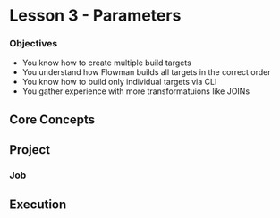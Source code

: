 # Lesson 3 - Parameters

### Objectives

* You know how to create multiple build targets
* You understand how Flowman builds all targets in the correct order
* You know how to build only individual targets via CLI
* You gather experience with more transformatuions like JOINs


## Core Concepts

## Project

### Job

## Execution

